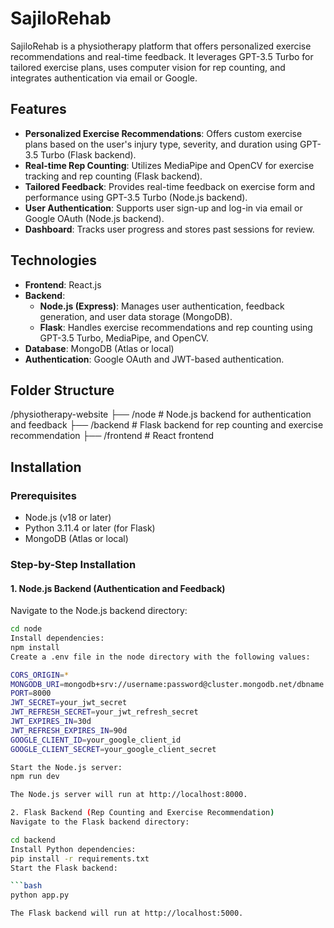 # SajiloRehab

SajiloRehab is a physiotherapy platform that offers personalized exercise recommendations and real-time feedback. It leverages GPT-3.5 Turbo for tailored exercise plans, uses computer vision for rep counting, and integrates authentication via email or Google.

## Features

- **Personalized Exercise Recommendations**: Offers custom exercise plans based on the user's injury type, severity, and duration using GPT-3.5 Turbo (Flask backend).
- **Real-time Rep Counting**: Utilizes MediaPipe and OpenCV for exercise tracking and rep counting (Flask backend).
- **Tailored Feedback**: Provides real-time feedback on exercise form and performance using GPT-3.5 Turbo (Node.js backend).
- **User Authentication**: Supports user sign-up and log-in via email or Google OAuth (Node.js backend).
- **Dashboard**: Tracks user progress and stores past sessions for review.

## Technologies

- **Frontend**: React.js
- **Backend**:
  - **Node.js (Express)**: Manages user authentication, feedback generation, and user data storage (MongoDB).
  - **Flask**: Handles exercise recommendations and rep counting using GPT-3.5 Turbo, MediaPipe, and OpenCV.
- **Database**: MongoDB (Atlas or local)
- **Authentication**: Google OAuth and JWT-based authentication.

## Folder Structure

/physiotherapy-website ├── /node # Node.js backend for authentication and feedback ├── /backend # Flask backend for rep counting and exercise recommendation ├── /frontend # React frontend


## Installation

### Prerequisites

- Node.js (v18 or later)
- Python 3.11.4 or later (for Flask)
- MongoDB (Atlas or local)

### Step-by-Step Installation

#### 1. Node.js Backend (Authentication and Feedback)

Navigate to the Node.js backend directory:

```bash
cd node
Install dependencies:
npm install
Create a .env file in the node directory with the following values:

CORS_ORIGIN=*
MONGODB_URI=mongodb+srv://username:password@cluster.mongodb.net/dbname
PORT=8000
JWT_SECRET=your_jwt_secret
JWT_REFRESH_SECRET=your_jwt_refresh_secret
JWT_EXPIRES_IN=30d
JWT_REFRESH_EXPIRES_IN=90d
GOOGLE_CLIENT_ID=your_google_client_id
GOOGLE_CLIENT_SECRET=your_google_client_secret

Start the Node.js server:
npm run dev

The Node.js server will run at http://localhost:8000.

2. Flask Backend (Rep Counting and Exercise Recommendation)
Navigate to the Flask backend directory:

cd backend
Install Python dependencies:
pip install -r requirements.txt
Start the Flask backend:

```bash
python app.py

The Flask backend will run at http://localhost:5000.
